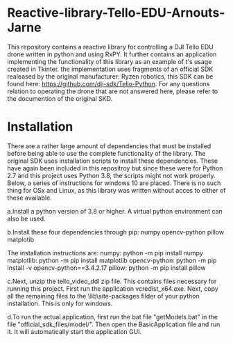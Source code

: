# Reactive-library-Tello-EDU-Arnouts-Jarne

This repository contains a reactive library for controlling a DJI Tello EDU drone written in python and using RxPY. It further contains an application implementing the functionality of this library as an example of t's usage created in Tkinter. the implementation uses fragments of an official SDK realeased by the original manufacturer: Ryzen robotics, this SDK can be found here: https://github.com/dji-sdk/Tello-Python. For any questions relation to operating the drone that are not answered here, please refer to the documention of the original SKD.

# Installation
There are a rather large amount of dependencies that must be installed before being able to use the complete functionality of the library. The original SDK uses installation scripts to install these dependencies. These have again been included in this repositroy but since these were for Python 2.7 and this project uses Python 3.8, the scripts might not work properly. Below, a series of instructions for windows 10 are placed. There is no such thing for OSx and Linux, as this library was written without acces to either of these available. 

a.Install a python version of 3.8 or higher. A virtual python environment can also be used. 

b.Install these four dependencies through pip: 
numpy
opencv-python
pillow
matplotib

The installation instructions are: 
numpy: python -m pip install numpy 
matplotlib: python -m pip install matplotlib 
opencv-python: python -m pip install -v opencv-python==3.4.2.17 
pillow: python -m pip install pillow

c.Next, unzip the tello_video_ddl zip file. This contains files necessary for running this project. First run the application vcredist_x64.exe. Next, copy all the remaining files to the \lib\site-packages filder of your python installation. This is only for windows. 

d.To run the actual application, first run the bat file "getModels.bat" in the file "official_sdk_files/model/". Then open the BasicApplication file and run it. It will automatically start the application GUI. 
